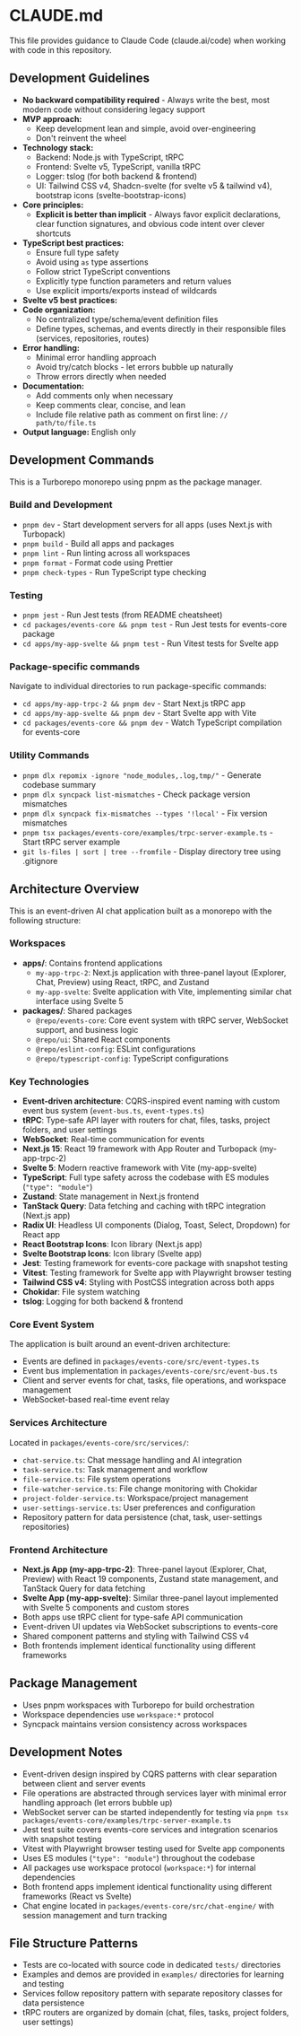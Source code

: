 # CLAUDE.md

This file provides guidance to Claude Code (claude.ai/code) when working with code in this repository.

## Development Guidelines

- **No backward compatibility required** - Always write the best, most modern code without considering legacy support
- **MVP approach:**
  - Keep development lean and simple, avoid over-engineering
  - Don't reinvent the wheel
- **Technology stack:**
  - Backend: Node.js with TypeScript, tRPC
  - Frontend: Svelte v5, TypeScript, vanilla tRPC
  - Logger: tslog (for both backend & frontend)
  - UI: Tailwind CSS v4, Shadcn-svelte (for svelte v5 & tailwind v4), bootstrap icons (svelte-bootstrap-icons)
- **Core principles:**
  - **Explicit is better than implicit** - Always favor explicit declarations, clear function signatures, and obvious code intent over clever shortcuts
- **TypeScript best practices:**
  - Ensure full type safety
  - Avoid using `as` type assertions
  - Follow strict TypeScript conventions
  - Explicitly type function parameters and return values
  - Use explicit imports/exports instead of wildcards
- **Svelte v5 best practices:**
- **Code organization:**
  - No centralized type/schema/event definition files
  - Define types, schemas, and events directly in their responsible files (services, repositories, routes)
- **Error handling:**
  - Minimal error handling approach
  - Avoid try/catch blocks - let errors bubble up naturally
  - Throw errors directly when needed
- **Documentation:**
  - Add comments only when necessary
  - Keep comments clear, concise, and lean
  - Include file relative path as comment on first line: `// path/to/file.ts`
- **Output language:** English only

## Development Commands

This is a Turborepo monorepo using pnpm as the package manager.

### Build and Development
- `pnpm dev` - Start development servers for all apps (uses Next.js with Turbopack)
- `pnpm build` - Build all apps and packages
- `pnpm lint` - Run linting across all workspaces
- `pnpm format` - Format code using Prettier
- `pnpm check-types` - Run TypeScript type checking

### Testing
- `pnpm jest` - Run Jest tests (from README cheatsheet)
- `cd packages/events-core && pnpm test` - Run Jest tests for events-core package
- `cd apps/my-app-svelte && pnpm test` - Run Vitest tests for Svelte app

### Package-specific commands
Navigate to individual directories to run package-specific commands:
- `cd apps/my-app-trpc-2 && pnpm dev` - Start Next.js tRPC app
- `cd apps/my-app-svelte && pnpm dev` - Start Svelte app with Vite
- `cd packages/events-core && pnpm dev` - Watch TypeScript compilation for events-core

### Utility Commands
- `pnpm dlx repomix -ignore "node_modules,.log,tmp/"` - Generate codebase summary
- `pnpm dlx syncpack list-mismatches` - Check package version mismatches
- `pnpm dlx syncpack fix-mismatches --types '!local'` - Fix version mismatches
- `pnpm tsx packages/events-core/examples/trpc-server-example.ts` - Start tRPC server example
- `git ls-files | sort | tree --fromfile` - Display directory tree using .gitignore

## Architecture Overview

This is an event-driven AI chat application built as a monorepo with the following structure:

### Workspaces
- **apps/**: Contains frontend applications
  - `my-app-trpc-2`: Next.js application with three-panel layout (Explorer, Chat, Preview) using React, tRPC, and Zustand
  - `my-app-svelte`: Svelte application with Vite, implementing similar chat interface using Svelte 5
- **packages/**: Shared packages
  - `@repo/events-core`: Core event system with tRPC server, WebSocket support, and business logic
  - `@repo/ui`: Shared React components
  - `@repo/eslint-config`: ESLint configurations
  - `@repo/typescript-config`: TypeScript configurations

### Key Technologies
- **Event-driven architecture**: CQRS-inspired event naming with custom event bus system (`event-bus.ts`, `event-types.ts`)
- **tRPC**: Type-safe API layer with routers for chat, files, tasks, project folders, and user settings
- **WebSocket**: Real-time communication for events
- **Next.js 15**: React 19 framework with App Router and Turbopack (my-app-trpc-2)
- **Svelte 5**: Modern reactive framework with Vite (my-app-svelte)
- **TypeScript**: Full type safety across the codebase with ES modules (`"type": "module"`)
- **Zustand**: State management in Next.js frontend
- **TanStack Query**: Data fetching and caching with tRPC integration (Next.js app)
- **Radix UI**: Headless UI components (Dialog, Toast, Select, Dropdown) for React app
- **React Bootstrap Icons**: Icon library (Next.js app)
- **Svelte Bootstrap Icons**: Icon library (Svelte app)
- **Jest**: Testing framework for events-core package with snapshot testing
- **Vitest**: Testing framework for Svelte app with Playwright browser testing
- **Tailwind CSS v4**: Styling with PostCSS integration across both apps
- **Chokidar**: File system watching
- **tslog**: Logging for both backend & frontend

### Core Event System
The application is built around an event-driven architecture:
- Events are defined in `packages/events-core/src/event-types.ts`
- Event bus implementation in `packages/events-core/src/event-bus.ts`
- Client and server events for chat, tasks, file operations, and workspace management
- WebSocket-based real-time event relay

### Services Architecture
Located in `packages/events-core/src/services/`:
- `chat-service.ts`: Chat message handling and AI integration
- `task-service.ts`: Task management and workflow
- `file-service.ts`: File system operations
- `file-watcher-service.ts`: File change monitoring with Chokidar
- `project-folder-service.ts`: Workspace/project management
- `user-settings-service.ts`: User preferences and configuration
- Repository pattern for data persistence (chat, task, user-settings repositories)

### Frontend Architecture
- **Next.js App (my-app-trpc-2)**: Three-panel layout (Explorer, Chat, Preview) with React 19 components, Zustand state management, and TanStack Query for data fetching
- **Svelte App (my-app-svelte)**: Similar three-panel layout implemented with Svelte 5 components and custom stores
- Both apps use tRPC client for type-safe API communication
- Event-driven UI updates via WebSocket subscriptions to events-core
- Shared component patterns and styling with Tailwind CSS v4
- Both frontends implement identical functionality using different frameworks

## Package Management
- Uses pnpm workspaces with Turborepo for build orchestration
- Workspace dependencies use `workspace:*` protocol
- Syncpack maintains version consistency across workspaces

## Development Notes
- Event-driven design inspired by CQRS patterns with clear separation between client and server events
- File operations are abstracted through services layer with minimal error handling approach (let errors bubble up)
- WebSocket server can be started independently for testing via `pnpm tsx packages/events-core/examples/trpc-server-example.ts`
- Jest test suite covers events-core services and integration scenarios with snapshot testing
- Vitest with Playwright browser testing used for Svelte app components
- Uses ES modules (`"type": "module"`) throughout the codebase
- All packages use workspace protocol (`workspace:*`) for internal dependencies
- Both frontend apps implement identical functionality using different frameworks (React vs Svelte)
- Chat engine located in `packages/events-core/src/chat-engine/` with session management and turn tracking

## File Structure Patterns
- Tests are co-located with source code in dedicated `tests/` directories
- Examples and demos are provided in `examples/` directories for learning and testing
- Services follow repository pattern with separate repository classes for data persistence
- tRPC routers are organized by domain (chat, files, tasks, project folders, user settings)
